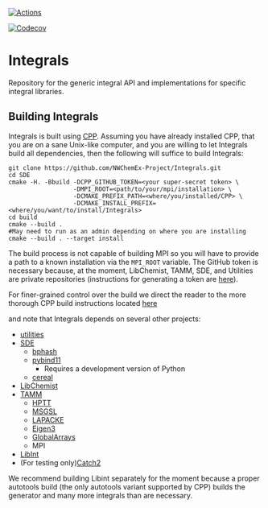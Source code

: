 [![Actions](https://github.com/hjjvandam/Integrals/workflows/C_C++_CI/badge.svg)](https://github.com/NWChemEx-Project/Integrals)

[![Codecov](https://codecov.io/github/hjjvandam/Integrals/branch/master/graphs/sunburst.svg?token=PO7KR1oCuH)](https://codecov.io/github/NWChemEx-Project/Integrals/branch/master)

Integrals
===========

Repository for the generic integral API and implementations for specific integral libraries.

Building Integrals
------------------

Integrals is built using 
[CPP](https://github.com/CMakePackagingProject/CMakePackagingProject.git).
Assuming you have already installed CPP, that you are on a sane Unix-like 
computer, and you are willing to let Integrals build all dependencies, then 
the following will suffice to build Integrals:

```
git clone https://github.com/NWChemEx-Project/Integrals.git
cd SDE
cmake -H. -Bbuild -DCPP_GITHUB_TOKEN=<your super-secret token> \
                  -DMPI_ROOT=<path/to/your/mpi/installation> \
                  -DCMAKE_PREFIX_PATH=<where/you/installed/CPP> \                  
                  -DCMAKE_INSTALL_PREFIX=<where/you/want/to/install/Integrals>
cd build
cmake --build .
#May need to run as an admin depending on where you are installing
cmake --build . --target install  
```
The build process is not capable of building MPI so you will have to provide a
path to a known installation via the `MPI_ROOT` variable. The GitHub token is
necessary because, at the moment, LibChemist, TAMM, SDE, and Utilities are 
private repositories (instructions for generating a token are 
[here](https://help.github.com/articles/creating-a-personal-access-token-for-the-command-line/)).

For finer-grained control over the build we direct the reader to the more 
thorough CPP build instructions located 
[here](https://cmakepackagingproject.readthedocs.io/en/latest/end_user/quick_start.html)

and note that Integrals depends on several other projects:

- [utilities](https://github.com/NWChemEx-Project/Utilities)
- [SDE](https://github.com/NWChemEx-Project/SDE)
  - [bphash](https://github.com/bennybp/BPHash)
  - [pybind11](https://github.com/pybind/pybind11)
    - Requires a development version of Python
  - [cereal](https://github.com/USCiLab/cereal)
- [LibChemist](https://github.com/NWChemEx-Project/LibChemist)  
- [TAMM](https://github.com/NWChemEx-Project/TAMM)
  - [HPTT](https://github.com/ajaypanyala/hptt)
  - [MSGSL](https://github.com/Microsoft/GSL)
  - [LAPACKE](http://www.netlib.org/lapack/)
  - [Eigen3](https://github.com/eigenteam/eigen-git-mirror)
  - [GlobalArrays](https://github.com/GlobalArrays/ga)
  - MPI
- [LibInt](https://github.com/evaleev/libint)     
- (For testing only)[Catch2](https://github.com/catchorg/Catch2)

We recommend building Libint separately for the moment because a proper 
autotools build (the only autotools variant supported by CPP) builds the 
generator and many more integrals than are necessary.

